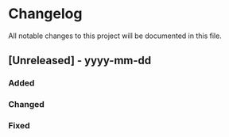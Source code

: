 # Changelog

All notable changes to this project will be documented in this file.

## [Unreleased] - yyyy-mm-dd
### Added
### Changed
### Fixed
